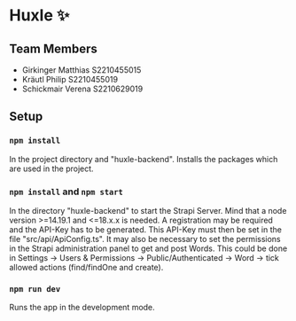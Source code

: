 # Huxle ✨

## Team Members
* Girkinger Matthias S2210455015
* Kräutl Philip S2210455019
* Schickmair Verena S2210629019


## Setup

### `npm install`
In the project directory and "huxle-backend".
Installs the packages which are used in the project.

### `npm install` and `npm start`
In the directory "huxle-backend" to start the Strapi Server. Mind that a node version >=14.19.1 and <=18.x.x is needed.
A registration may be required and the API-Key has to be generated. This API-Key must then be set in the file "src/api/ApiConfig.ts".
It may also be necessary to set the permissions in the Strapi administration panel to get and post Words. This could be done in Settings -> Users & Permissions -> Public/Authenticated -> Word -> tick allowed actions (find/findOne and create).

### `npm run dev`
Runs the app in the development mode.
